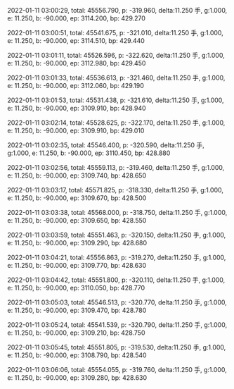 2022-01-11 03:00:29, total: 45556.790, p: -319.960, delta:11.250 手, g:1.000, e: 11.250, b: -90.000, ep: 3114.200, bp: 429.270

2022-01-11 03:00:51, total: 45541.675, p: -321.010, delta:11.250 手, g:1.000, e: 11.250, b: -90.000, ep: 3114.510, bp: 429.440

2022-01-11 03:01:11, total: 45526.596, p: -322.620, delta:11.250 手, g:1.000, e: 11.250, b: -90.000, ep: 3112.980, bp: 429.450

2022-01-11 03:01:33, total: 45536.613, p: -321.460, delta:11.250 手, g:1.000, e: 11.250, b: -90.000, ep: 3112.060, bp: 429.190

2022-01-11 03:01:53, total: 45531.438, p: -321.610, delta:11.250 手, g:1.000, e: 11.250, b: -90.000, ep: 3109.910, bp: 428.940

2022-01-11 03:02:14, total: 45528.625, p: -322.170, delta:11.250 手, g:1.000, e: 11.250, b: -90.000, ep: 3109.910, bp: 429.010

2022-01-11 03:02:35, total: 45546.400, p: -320.590, delta:11.250 手, g:1.000, e: 11.250, b: -90.000, ep: 3110.450, bp: 428.880

2022-01-11 03:02:56, total: 45559.113, p: -319.460, delta:11.250 手, g:1.000, e: 11.250, b: -90.000, ep: 3109.740, bp: 428.650

2022-01-11 03:03:17, total: 45571.825, p: -318.330, delta:11.250 手, g:1.000, e: 11.250, b: -90.000, ep: 3109.670, bp: 428.500

2022-01-11 03:03:38, total: 45568.000, p: -318.750, delta:11.250 手, g:1.000, e: 11.250, b: -90.000, ep: 3109.650, bp: 428.550

2022-01-11 03:03:59, total: 45551.463, p: -320.150, delta:11.250 手, g:1.000, e: 11.250, b: -90.000, ep: 3109.290, bp: 428.680

2022-01-11 03:04:21, total: 45556.863, p: -319.270, delta:11.250 手, g:1.000, e: 11.250, b: -90.000, ep: 3109.770, bp: 428.630

2022-01-11 03:04:42, total: 45551.800, p: -320.110, delta:11.250 手, g:1.000, e: 11.250, b: -90.000, ep: 3110.050, bp: 428.770

2022-01-11 03:05:03, total: 45546.513, p: -320.770, delta:11.250 手, g:1.000, e: 11.250, b: -90.000, ep: 3109.470, bp: 428.780

2022-01-11 03:05:24, total: 45541.539, p: -320.790, delta:11.250 手, g:1.000, e: 11.250, b: -90.000, ep: 3109.210, bp: 428.750

2022-01-11 03:05:45, total: 45551.805, p: -319.530, delta:11.250 手, g:1.000, e: 11.250, b: -90.000, ep: 3108.790, bp: 428.540

2022-01-11 03:06:06, total: 45554.055, p: -319.760, delta:11.250 手, g:1.000, e: 11.250, b: -90.000, ep: 3109.280, bp: 428.630